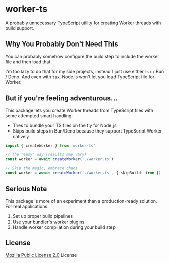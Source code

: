 # worker-ts

A probably unnecessary TypeScript utility for creating Worker threads with build support.

## Why You Probably Don't Need This

You can probably somehow configure the build step to include the worker file and then load that.

I'm too lazy to do that for my side projects, instead I just use either `tsx` / Bun / Deno. And even with `tsx`, Node.js won't let you load TypeScript file for Worker.

## But if you're feeling adventurous...

This package lets you create Worker threads from TypeScript files with some attempted smart handling:
- Tries to bundle your TS files on the fly for Node.js
- Skips build steps in Bun/Deno because they support TypeScript Worker natively

```typescript
import { createWorker } from 'worker-ts'

// The "easy" way (results may vary)
const worker = await createWorker('./worker.ts')

// Skip the magic, embrace chaos
const worker = await createWorker('./worker.ts', { skipBuild: true })
```

## Serious Note

This package is more of an experiment than a production-ready solution. For real applications:
1. Set up proper build pipelines
2. Use your bundler's worker plugins
3. Handle worker compilation during your build step

## License

[Mozilla Public License 2.0](./LICENSE.md) License
